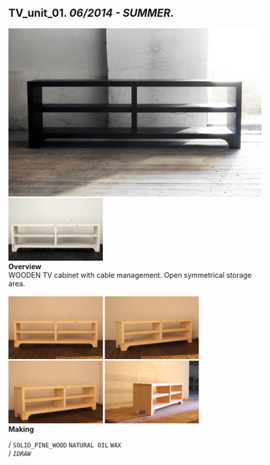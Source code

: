 
## TV_unit_01. _06/2014 - SUMMER._  
![TV_unit_01](/projects/TV_unit_01/100.jpg)<a href="https://ewwgene.github.io/projects/TV_unit_01/101.jpg"><img src="/projects/TV_unit_01/101.jpg" height="125"></a>   
**Overview**  
WOODEN TV cabinet with cable management. Open symmetrical storage area.  
<br>
<a href="https://ewwgene.github.io/projects/TV_unit_01/Making/IMG_1516.jpg"><img src="/projects/TV_unit_01/Making/IMG_1516.jpg" height="125"></a> <a href="https://ewwgene.github.io/projects/TV_unit_01/Making/IMG_1518.jpg"><img src="/projects/TV_unit_01/Making/IMG_1518.jpg" height="125"></a> <a href="https://ewwgene.github.io/projects/TV_unit_01/Making/IMG_1520.jpg"><img src="/projects/TV_unit_01/Making/IMG_1520.jpg" height="125"></a> <a href="https://ewwgene.github.io/projects/TV_unit_01/Making/IMG_1527.jpg"><img src="/projects/TV_unit_01/Making/IMG_1527.jpg" height="125"></a>   
**Making**  
  
/
`SOLID_PINE_WOOD` `NATURAL OIL` `WAX`   
/
_`IDRAW`_   
<br>

